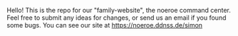Hello!
This is the repo for our "family-website", the noeroe command center. 
Feel free to submit any ideas for changes, or send us an email if you found some bugs. 
You can see our site at https://noeroe.ddnss.de/simon

